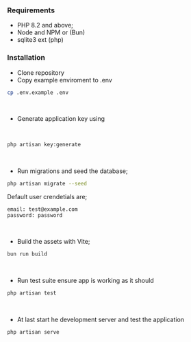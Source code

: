 ### Requirements

-   PHP 8.2 and above;
-   Node and NPM or (Bun)
-   sqlite3 ext (php)

### Installation

-   Clone repository
-   Copy example enviroment to .env

```bash
cp .env.example .env
```

<br>

-   Generate application key using

<br>

```bash
php artisan key:generate
```

<br>

-   Run migrations and seed the database;

```bash
php artisan migrate --seed
```

Default user crendetials are;

```
email: test@example.com
password: password
```

<br>

-   Build the assets with Vite;

```bash
bun run build
```

<br>

-   Run test suite ensure app is working as it should

```bash
php artisan test
```

<br>

-   At last start he development server and test the application

```bash
php artisan serve
```
